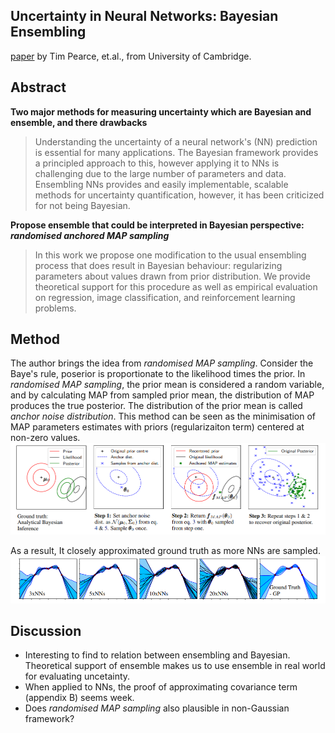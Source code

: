 ## Uncertainty in Neural Networks: Bayesian Ensembling
[paper](https://arxiv.org/pdf/1810.05546.pdf) by Tim Pearce, et.al., from University of Cambridge.

## Abstract
**Two major methods for measuring uncertainty which are Bayesian and ensemble, and there drawbacks** 
> Understanding the uncertainty of a neural network's (NN) prediction is essential for many applications. The Bayesian framework provides a principled approach to this, however applying it to NNs is challenging due to the large number of parameters and data. Ensembling NNs provides and easily implementable, scalable methods for uncertainty quantification, however, it has been criticized for not being Bayesian. 

**Propose ensemble that could be interpreted in Bayesian perspective: *randomised anchored MAP sampling***
> In this work we propose one modification to the usual ensembling process that does result in Bayesian behaviour: regularizing parameters about values drawn from prior distribution. We provide theoretical support for this procedure as well as empirical evaluation on regression, image classification, and reinforcement learning problems.  

## Method
The author brings the idea from *randomised MAP sampling*. Consider the Baye's rule, poserior is proportionate to the likelihood times the prior. In *randomised MAP sampling*, the prior mean is considered a random variable, and by calculating MAP from sampled prior mean, the distribution of MAP produces the true posterior. The distribution of the prior mean is called *anchor noise distribution*. This method can be seen as the minimisation of MAP parameters estimates with priors (regularizaiton term) centered at non-zero values.
![](img1.png)
<br>

As a result, It closely approximated ground truth as more NNs are sampled.
![](img2.png)

## Discussion
- Interesting to find to relation between ensembling and Bayesian. Theoretical support of ensemble makes us to use ensemble in real world for evaluating uncetainty.  
- When applied to NNs, the proof of approximating covariance term (appendix B) seems week.
- Does *randomised MAP sampling* also plausible in non-Gaussian framework?
